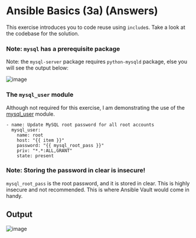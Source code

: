 # Ansible Basics (3a) (Answers)

This exercise introduces you to code reuse using `include`s.
Take a look at the codebase for the solution.


### Note: `mysql` has a prerequisite package

Note: the `mysql-server` package requires `python-mysqld` package, else you will see the output below:

![image](https://user-images.githubusercontent.com/13379978/30588060-f0502a70-9d52-11e7-9495-ed651271d1d3.png)

### The `mysql_user` module

Although not required for this exercise, I am demonstrating the use of the [mysql_user](http://docs.ansible.com/ansible/latest/mysql_user_module.html) module.

```
- name: Update MySQL root password for all root accounts
  mysql_user:
    name: root
    host: "{{ item }}"
    password: "{{ mysql_root_pass }}"
    priv: "*.*:ALL,GRANT"
    state: present
```

### Note: Storing the password in clear is insecure!

`mysql_root_pass` is the root password, and it is stored in clear. This is highly insecure and not recommended.
This is where Ansible Vault would come in handy.

## Output

![image](https://user-images.githubusercontent.com/13379978/30588178-5e1aca7e-9d53-11e7-9ac9-a22151076cb7.png)
